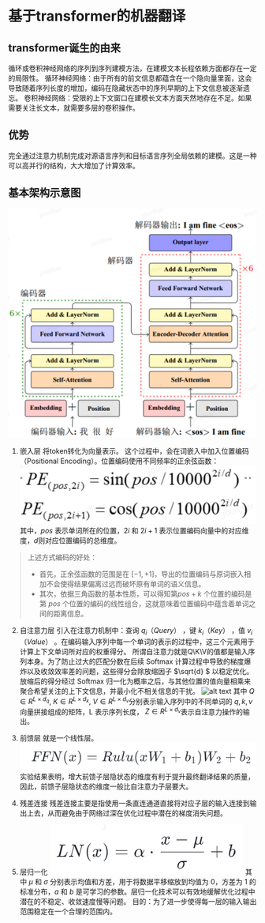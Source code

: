 # 基于transformer的机器翻译

## transformer诞生的由来
循环或卷积神经网络的序列到序列建模方法，在建模文本长程依赖方面都存在一定的局限性。
循环神经网络：由于所有的前文信息都蕴含在一个隐向量里面，这会导致随着序列长度的增加，编码在隐藏状态中的序列早期的上下文信息被逐渐遗忘。
卷积神经网络：受限的上下文窗口在建模长文本方面天然地存在不足。如果需要关注长文本，就需要多层的卷积操作。

## 优势
完全通过注意力机制完成对源语言序列和目标语言序列全局依赖的建模。这是一种可以高并行的结构，大大增加了计算效率。

## 基本架构示意图
![alt text](img/transformer.png)

1. 嵌入层
将token转化为向量表示。
这个过程中，会在词嵌入中加入位置编码（Positional Encoding）。位置编码使用不同频率的正余弦函数：
![alt text](img/postion_embed.png)
其中，$pos$ 表示单词所在的位置，$2i$ 和 $2i+1$ 表示位置编码向量中的对应维度，$d$则对应位置编码的总维度。
>上述方式编码的好处：
>- 首先，正余弦函数的范围是在 $[-1,+1]$，导出的位置编码与原词嵌入相加不会使得结果偏离过远而破坏原有单词的语义信息。
>- 其次，依据三角函数的基本性质，可以得知第$pos+k$ 个位置的编码是第 $pos$ 个位置的编码的线性组合，这就意味着位置编码中蕴含着单词之间的距离信息。

2. 自注意力层
引入在注意力机制中：查询 $q_{i}（Query）$ ，键 $k_{i}（Key）$ ，值 $v_{i}（Value）$ 。在编码输入序列中每一个单词的表示的过程中，这三个元素用于计算上下文单词所对应的权重得分。
所谓自注意力就是Q\K\V的值都是输入序列本身。为了防止过大的匹配分数在后续 Softmax 计算过程中导致的梯度爆炸以及收敛效率差的问题，这些得分会除放缩因子 $\sqrt{d} $ 以稳定优化。放缩后的得分经过 Softmax 归一化为概率之后，与其他位置的值向量相乘来聚合希望关注的上下文信息，并最小化不相关信息的干扰。
![alt text](image.png)
其中 $Q \in R^{L\times d_{q}}$, $K \in R^{L\times d_{k}}$, $V \in R^{L\times d_{v}}$分别表示输入序列中的不同单词的  $q,k,v$向量拼接组成的矩阵，L 表示序列长度， $Z \in R^{L\times d_{v}}$表示自注意力操作的输出。

3. 前馈层
就是一个线性层。
![alt text](img/FNN.png)
实验结果表明，增大前馈子层隐状态的维度有利于提升最终翻译结果的质量，因此，前馈子层隐状态的维度一般比自注意力子层要大。

4. 残差连接
残差连接主要是指使用一条直连通道直接将对应子层的输入连接到输出上去，从而避免由于网络过深在优化过程中潜在的梯度消失问题。

5. 层归一化
![alt text](img/layernorm.png)
其中 $\mu$  和 $\sigma$ 分别表示均值和方差，用于将数据平移缩放到均值为 0，方差为 1 的标准分布，$a$  和  $b$ 是可学习的参数。层归一化技术可以有效地缓解优化过程中潜在的不稳定、收敛速度慢等问题。
目的：为了进一步使得每一层的输入输出范围稳定在一个合理的范围内。
